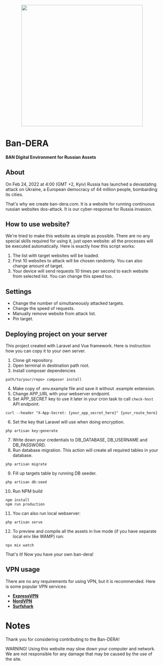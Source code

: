 <p align="center"><a href="https://ban-dera.com" target="_blank"><img src="https://ban-dera.com/img/ban-dera-logo.svg" width="400"></a></p>

# Ban-DERA
#### BAN Digital Environment for Russian Assets

## About

On Feb 24, 2022 at 4:00 (GMT +2, Kyiv) Russia has launched a devastating attack on Ukraine, a European democracy of 44 million people, bombarding its cities.

That's why we create ban-dera.com. It is a website for running continuous russian websites dos-attack. It is our cyber-response for Russia invasion.

## How to use website?

We're tried to make this website as simple as possible. There are no any special skills required for using it, just open website: all the processes will be executed automatically.
Here is exactly how this script works:
1) The list with target websites will be loaded.
2) First 10 websites to attack will be chosen randomly. You can also change amount of target.
3) Your device will send requests 10 times per second to each website from selected list. You can change this speed too.
 
## Settings

- Change the number of simultaneously attacked targets.
- Change the speed of requests.
- Manually remove website from attack list.
- Pin target.

## Deploying project on your server

This project created with Laravel and Vue framework. Here is instruction how you can copy it to your own server.

1) Clone git repository.
2) Open terminal in destination path root.
3) Install composer dependencies

```shell
path/to/your/repo> composer install
```
4) Make copy of .env.example file and save it without .example extension.
5) Change APP_URL with your webserver endpoint.
6) Set APP_SECRET key to use it later in your cron task to call ```check-host``` API endpoint.
```
curl --header "X-App-Secret: {your_app_secret_here}" {your_route_here}
```
6) Set the key that Laravel will use when doing encryption.
```shell
php artisan key:generate
```
7) Write down your credentials to DB_DATABASE, DB_USERNAME and DB_PASSWORD.
8) Run database migration. This action will create all required tables in your database.
```shell
php artisan migrate
```
9) Fill up targets table by running DB seeder.
```shell
php artisan db:seed
```
10) Run NPM build
```shell
npm install
npm run production
```
11) You can also run local webserver:
```shell
php artisan serve
```
12) To preview and compile all the assets in live mode (if you have separate local env like WAMP) run:
```shell
npx mix watch
```

That's it! Now you have your own ban-dera!

## VPN usage

There are no any requirements for using VPN, but it is recommended.
Here is some popular VPN services:

- **[ExpressVPN](https://www.expressvpn.com/offer/coupon)**
- **[NordVPN](https://nordvpn.com/)**
- **[Surfshark](https://surfshark.com/)**

# Notes

Thank you for considering contributing to the Ban-DERA!

WARNING! Using this website may slow down your computer and network. We are not responsible for any damage that may be caused by the use of the site.
